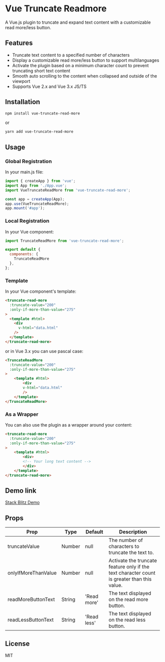 # Vue Truncate Readmore

A Vue.js plugin to truncate and expand text content with a customizable read more/less button.

## Features

- Truncate text content to a specified number of characters
- Display a customizable read more/less button to support multilanguages 
- Activate the plugin based on a minimum character count to prevent truncating short text content
- Smooth auto scrolling to the content when collapsed and outside of the viewport
- Supports Vue 2.x and Vue 3.x JS/TS

## Installation

```bash
npm install vue-truncate-read-more
```

or

```bash
yarn add vue-truncate-read-more
```

## Usage

### Global Registration

In your main.js file:

```javascript
import { createApp } from 'vue';
import App from './App.vue';
import VueTruncateReadMore from 'vue-truncate-read-more';

const app = createApp(App);
app.use(VueTruncateReadMore);
app.mount('#app');
```

### Local Registration

In your Vue component:

```javascript
import TruncateReadMore from 'vue-truncate-read-more';

export default {
  components: {
    TruncateReadMore
  },
};
```

### Template

In your Vue component's template:

```html
<truncate-read-more
  :truncate-value="200"
  :only-if-more-than-value="275"
>
  <template #html>
    <div
      v-html="data.html"
    />
  </template>
</truncate-read-more>
```

or in Vue 3.x you can use pascal case:

```html
<TruncateReadMore
  :truncate-value="200"
  :only-if-more-than-value="275"
>
    <template #html>
        <div
        v-html="data.html"
        />
    </template>
</TruncateReadMore>
```

### As a Wrapper

You can also use the plugin as a wrapper around your content:

```html
<truncate-read-more
  :truncate-value="200"
  :only-if-more-than-value="275"
>
    <template #html>
        <div>
        <!-- Your long text content -->
        </div>
    </template>
</truncate-read-more>
```

## Demo link
[Stack Blitz Demo](https://vue-e4fd7y.stackblitz.io)



## Props

| Prop                  | Type    | Default | Description                                                                                      |
|-----------------------|---------|---------|--------------------------------------------------------------------------------------------------|
| truncateValue         | Number  | null    | The number of characters to truncate the text to.                                                |
| onlyIfMoreThanValue   | Number  | null    | Activate the truncate feature only if the text character count is greater than this value.      |
| readMoreButtonText    | String  | 'Read more' | The text displayed on the read more button.                                                    |
| readLessButtonText    | String  | 'Read less' | The text displayed on the read less button.                                                    |

## License

MIT